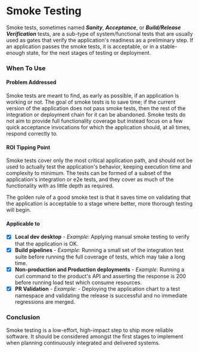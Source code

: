 # Smoke Testing

Smoke tests, sometimes named _**Sanity**_, _**Acceptance**_, or _**Build/Release Verification**_ tests, are a sub-type of system/functional tests that are usually used as gates that verify the application's readiness as a preliminary step. If an application passes the smoke tests, it is acceptable, or in a stable-enough state, for the next stages of testing or deployment.

### When To Use <a href="#when-to-use" id="when-to-use"></a>

#### Problem Addressed <a href="#problem-addressed" id="problem-addressed"></a>

Smoke tests are meant to find, as early as possible, if an application is working or not. The goal of smoke tests is to save time; if the current version of the application does not pass smoke tests, then the rest of the integration or deployment chain for it can be abandoned. Smoke tests do not aim to provide full functionality coverage but instead focus on a few quick acceptance invocations for which the application should, at all times, respond correctly to.

#### ROI Tipping Point <a href="#roi-tipping-point" id="roi-tipping-point"></a>

Smoke tests cover only the most critical application path, and should not be used to actually test the application's behavior, keeping execution time and complexity to minimum. The tests can be formed of a subset of the application's integration or e2e tests, and they cover as much of the functionality with as little depth as required.

The golden rule of a good smoke test is that it saves time on validating that the application is acceptable to a stage where better, more thorough testing will begin.

#### Applicable to <a href="#applicable-to" id="applicable-to"></a>

* [x] **Local dev desktop** - _Example:_ Applying manual smoke testing to verify that the application is OK.
* [x] **Build pipelines** - _Example:_ Running a small set of the integration test suite before running the full coverage of tests, which may take a long time.
* [x] **Non-production and Production deployments** - _Example:_ Running a curl command to the product's API and asserting the response is 200 before running load test which consume resources.
* [x] **PR Validation** - _Example:_ - Deploying the application chart to a test namespace and validating the release is successful and no immediate regressions are merged.

### Conclusion <a href="#conclusion" id="conclusion"></a>

Smoke testing is a low-effort, high-impact step to ship more reliable software. It should be considered amongst the first stages to implement when planning continuously integrated and delivered systems.
